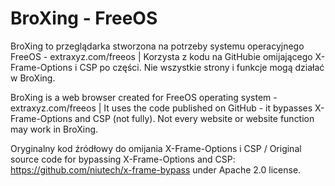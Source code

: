# BroXing - FreeOS
BroXing to przeglądarka stworzona na potrzeby systemu operacyjnego FreeOS - extraxyz.com/freeos | Korzysta z kodu na GitHubie omijającego X-Frame-Options i CSP po części. 
Nie wszystkie strony i funkcje mogą działać w BroXing.

BroXing is a web browser created for FreeOS operating system - extraxyz.com/freeos | It uses the code published on GitHub - it bypasses X-Frame-Options 
and CSP (not fully). Not every website or website function may work in BroXing.

Oryginalny kod źródłowy do omijania X-Frame-Options i CSP / Original source code for bypassing X-Frame-Options and CSP: https://github.com/niutech/x-frame-bypass under Apache 2.0 license.
